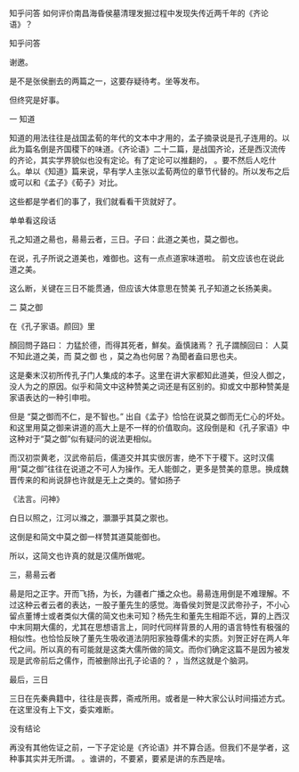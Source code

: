  
 知乎问答 如何评价南昌海昏侯墓清理发掘过程中发现失传近两千年的《齐论语》？ 
 
 
 
 
 
 知乎问答 
 
 

 

 谢邀。

 

 是不是张侯删去的两篇之一，这要存疑待考。坐等发布。

 但终究是好事。

 

 一 知道 

 

 知道的用法往往是战国孟荀的年代的文本中才用的，孟子摘录说是孔子连用的。以此为篇名倒是齐国稷下的味道。《齐论语》二十二篇，是战国齐论，还是西汉流传的齐论，其实学界貌似也没有定论。有了定论可以推翻的， 。要不然后人吃什么。单以《知道》篇来说，早有学人主张以孟荀两位的章节代替的。所以发布之后或可以和《孟子》《荀子》对比。

 

 这些都是学者们的事了，我们就看看干货就好了。

 

 单单看这段话

 

 

 孔之知道之昜也，昜昜云者，三日。子曰：此道之美也，莫之御也。 

 在说，孔子所说之道美也，难御也。这有一点点道家味道啦。 前文应该也在说此道之美。

 

 这么断，关键在三日不能贯通，但应该大体意思在赞美 孔子知道之长扬美奥。 

 

 二 莫之御 

 

 在《孔子家语。颜回》里

 顏回問子路曰： 力猛於德，而得其死者，鮮矣。盍慎諸焉？ 孔子謂顏回曰： 人莫不知此道之美，而 莫之御 也 ，莫之為也何居？為聞者盍曰思也夫。 

 这是秦末汉初所传孔子门人集成的本子。这里在讲大家都知此道美，但没人御之，没人为之的原因。似乎和简文中这种赞美之词还是有区别的。抑或文中那种赞美是家语表达的一种引申啦。

 

 但是 “莫之御而不仁，是不智也。” 出自《孟子》恰恰在说莫之御而无仁心的坏处。和这里用莫之御来讲道的高大上是不一样的价值取向。这段倒是和《孔子家语》中这种对于“莫之御”似有疑问的说法更相似。

 

 而汉初崇黄老，汉武帝前后，儒道交并其实很厉害，绝不下于稷下。这时汉儒用“莫之御”往往在说道之不可人为操作。无人能御之，更多是赞美的意思。换成魏晋传来的和尚说辞也许就是无上之类的。譬如扬子

 《法言。问神》

 白日以照之，江河以滌之，灝灝乎其莫之禦也。 

 这倒是和简文中莫之御一样赞其道莫能御也。

 

 所以，这简文也许真的就是汉儒所做呢。

 

 三，昜昜云者 

 

 昜是阳之正字。开而飞扬，为长，为疆者广播之众也。昜昜连用倒是不难理解。不过这种云者云者的表达，一股子董先生的感觉。海昏侯刘贺是汉武帝孙子，不小心留点董博士或者类似大儒的简文也未可知？杨先生和董先生相距不远，算的上西汉中末同期大儒的，尤其在思想语言上，同时代同样背景的人用的语言特性有极强的相似性。也恰恰反映了董先生吸收道法阴阳家独尊儒术的实质。刘贺正好在两人年代之间。所以真的有可能就是这类大儒所做的简文。而你们确定这篇不是因为被发现是武帝前后之儒作，而被删除出孔子论语的？ ，当然这就是个脑洞。

 

 最后，三日 

 三日在先秦典籍中，往往是丧葬，斋戒所用。或者是一种大家公认时间描述方式。在这里没有上下文，委实难断。

 

 没有结论 

 再没有其他佐证之前，一下子定论是《齐论语》并不算合适。但我们不是学者，这种事其实并无所谓。 。谁讲的，不要紧，要紧是讲的东西是啥。 